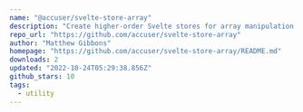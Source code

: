 ```yaml
---
name: "@accuser/svelte-store-array"
description: "Create higher-order Svelte stores for array manipulation."
repo_url: "https://github.com/accuser/svelte-store-array"
author: "Matthew Gibbons"
homepage: "https://github.com/accuser/svelte-store-array/README.md"
downloads: 2
updated: "2022-10-24T05:29:38.856Z"
github_stars: 10
tags: 
  - utility
---
```

